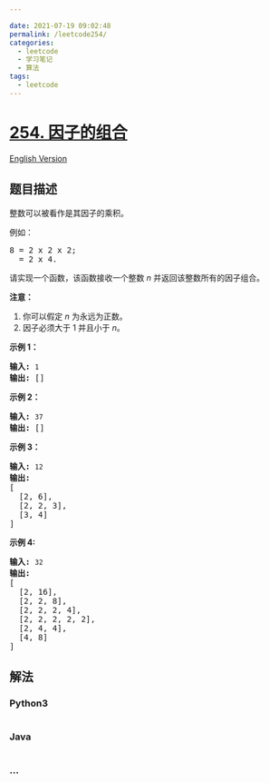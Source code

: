 ```yaml
---

date: 2021-07-19 09:02:48
permalink: /leetcode254/
categories:
  - leetcode
  - 学习笔记
  - 算法  
tags:
  - leetcode
---
```

# [254. 因子的组合](https://leetcode-cn.com/problems/factor-combinations)

[English Version](https://cdn.jsdelivr.net/gh/doocs/leetcode@main/solution/0200-0299/0254.Factor%20Combinations/README_EN.md)

## 题目描述

<!-- 这里写题目描述 -->

<p>整数可以被看作是其因子的乘积。</p>

<p>例如：</p>

<pre>8 = 2 x 2 x 2;
  = 2 x 4.</pre>

<p>请实现一个函数，该函数接收一个整数 <em>n</em>&nbsp;并返回该整数所有的因子组合。</p>

<p><strong>注意：</strong></p>

<ol>
	<li>你可以假定 <em>n</em> 为永远为正数。</li>
	<li>因子必须大于 1 并且小于 <em>n</em>。</li>
</ol>

<p><strong>示例 1：</strong></p>

<pre><strong>输入: </strong><code>1</code>
<strong>输出: </strong>[]
</pre>

<p><strong>示例 2：</strong></p>

<pre><strong>输入: </strong><code>37</code>
<strong>输出: </strong>[]</pre>

<p><strong>示例 3：</strong></p>

<pre><strong>输入: </strong><code>12</code>
<strong>输出:</strong>
[
  [2, 6],
  [2, 2, 3],
  [3, 4]
]</pre>

<p><strong>示例 4: </strong></p>

<pre><strong>输入: </strong><code>32</code>
<strong>输出:</strong>
[
  [2, 16],
  [2, 2, 8],
  [2, 2, 2, 4],
  [2, 2, 2, 2, 2],
  [2, 4, 4],
  [4, 8]
]
</pre>


## 解法

<!-- 这里可写通用的实现逻辑 -->

<!-- tabs:start -->

### **Python3**

<!-- 这里可写当前语言的特殊实现逻辑 -->

```python

```

### **Java**

<!-- 这里可写当前语言的特殊实现逻辑 -->

```java

```

### **...**

```

```

<!-- tabs:end -->
